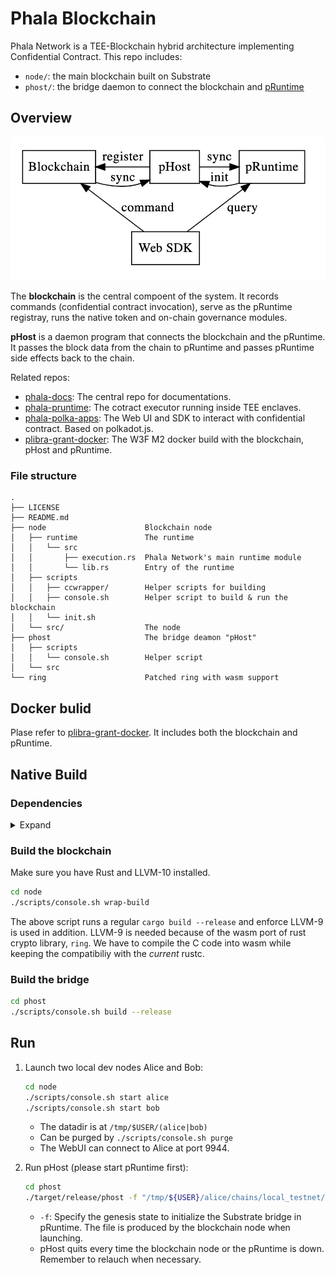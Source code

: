 # Phala Blockchain

Phala Network is a TEE-Blockchain hybrid architecture implementing Confidential Contract. This repo
includes:

- `node/`: the main blockchain built on Substrate
- `phost/`: the bridge daemon to connect the blockchain and
  [pRuntime](https://github.com/Phala-Network/phala-pruntime)

## Overview

![](docs/static/diagram.png)

The **blockchain** is the central compoent of the system. It records commands (confidential contract
invocation), serve as the pRuntime registray, runs the native token and on-chain governance modules.

**pHost** is a daemon program that connects the blockchain and the pRuntime. It passes the block
data from the chain to pRuntime and passes pRuntime side effects back to the chain.

Related repos:

- [phala-docs](https://github.com/Phala-Network/phala-docs): The central repo for documentations.
- [phala-pruntime](https://github.com/Phala-Network/phala-pruntime): The cotract executor running
  inside TEE enclaves.
- [phala-polka-apps](https://github.com/Phala-Network/phala-polka-apps): The Web UI and SDK to
  interact with confidential contract. Based on polkadot.js.
- [plibra-grant-docker](https://github.com/Phala-Network/plibra-grant-docker): The W3F M2 docker
  build with the blockchain, pHost and pRuntime.

### File structure

```text
.
├── LICENSE
├── README.md
├── node                      Blockchain node
│   ├── runtime               The runtime
│   │   └── src
│   │       ├── execution.rs  Phala Network's main runtime module
│   │       └── lib.rs        Entry of the runtime
│   ├── scripts
│   │   ├── ccwrapper/        Helper scripts for building
│   │   ├── console.sh        Helper script to build & run the blockchain
│   │   └── init.sh
│   └── src/                  The node
├── phost                     The bridge deamon "pHost"
│   ├── scripts               
│   │   └── console.sh        Helper script
│   └── src
└── ring                      Patched ring with wasm support
```

## Docker bulid

Plase refer to [plibra-grant-docker](https://github.com/Phala-Network/plibra-grant-docker). It includes both the blockchain and pRuntime.

## Native Build

### Dependencies

<details><summary>Expand</summary>

- Rust

  ```bash
  curl https://sh.rustup.rs -sSf | sh
  ```

- Substrate dependecies:

   ```bash
   cd node
   sh ./scripts/init.sh
   ```

- LLVM 10

  ```bash
  wget https://apt.llvm.org/llvm.sh
  chmod +x llvm.sh
  ./llvm.sh 10
  ```

</details>

### Build the blockchain

Make sure you have Rust and LLVM-10 installed.

```bash
cd node
./scripts/console.sh wrap-build
```

The above script runs a regular `cargo build --release` and enforce LLVM-9 is used in addition.
LLVM-9 is needed because of the wasm port of rust crypto library, `ring`. We have to compile the C
code into wasm while keeping the compatibiliy with the _current_ rustc.

### Build the bridge

```bash
cd phost
./scripts/console.sh build --release
```

## Run

1. Launch two local dev nodes Alice and Bob:

    ```bash
    cd node
    ./scripts/console.sh start alice
    ./scripts/console.sh start bob
    ```

    - The datadir is at `/tmp/$USER/(alice|bob)`
    - Can be purged by `./scripts/console.sh purge`
    - The WebUI can connect to Alice at port 9944.

2. Run pHost (please start pRuntime first):

    ```bash
    cd phost
    ./target/release/phost -f "/tmp/${USER}/alice/chains/local_testnet/genesis-info.txt"
    ```

    - `-f`: Specify the genesis state to initialize the Substrate bridge in pRuntime. The file is
      produced by the blockchain node when launching.
    - pHost quits every time the blockchain node or the pRuntime is down. Remember to relauch when
      necessary.
